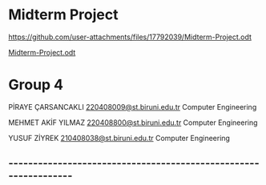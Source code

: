 #  Midterm Project
https://github.com/user-attachments/files/17792039/Midterm-Project.odt

[Midterm-Project.odt](https://github.com/user-attachments/files/17792039/Midterm-Project.odt)

# Group 4

PİRAYE	ÇARSANCAKLI	220408009@st.biruni.edu.tr  Computer Engineering

MEHMET AKİF	YILMAZ	220408800@st.biruni.edu.tr  Computer Engineering

YUSUF	ZİYREK	210408038@st.biruni.edu.tr  Computer Engineering

## ----------------------------------------------------------------

